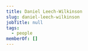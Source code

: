 ```yaml
---
title: Daniel Leech-Wilkinson
slug: daniel-leech-wilkinson
jobTitle: null
tags:
  - people
memberOf: []
---
```

